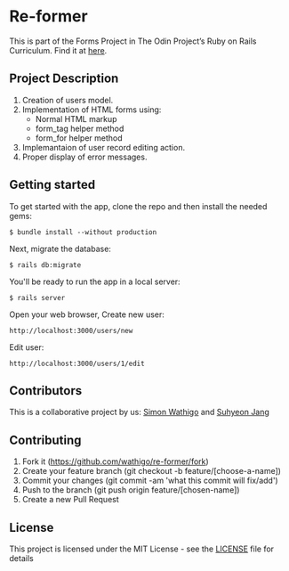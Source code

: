 # Re-former

This is part of the Forms Project in The Odin Project’s Ruby on Rails Curriculum. Find it at [here](http://www.theodinproject.com).

## Project Description
1. Creation of users model.
2. Implementation of HTML forms using:
      - Normal HTML markup
      - form_tag helper method
      - form_for helper method
3. Implemantaion of user record editing action.
4. Proper display of error messages.

## Getting started

To get started with the app, clone the repo and then install the needed gems:

```
$ bundle install --without production
```

Next, migrate the database:

```
$ rails db:migrate
```

You'll be ready to run the app in a local server:

```
$ rails server
```

Open your web browser, Create new user:

```
http://localhost:3000/users/new
```

Edit user:

```
http://localhost:3000/users/1/edit
```

## Contributors

This is a collaborative project by us: [Simon Wathigo](https://github.com/wathigo) and [Suhyeon Jang](https://github.com/shjang7)


## Contributing

1. Fork it (https://github.com/wathigo/re-former/fork)
2. Create your feature branch (git checkout -b feature/[choose-a-name])
3. Commit your changes (git commit -am 'what this commit will fix/add')
4. Push to the branch (git push origin feature/[chosen-name])
5. Create a new Pull Request


## License

This project is licensed under the MIT License - see the [LICENSE](./LICENSE) file for details
